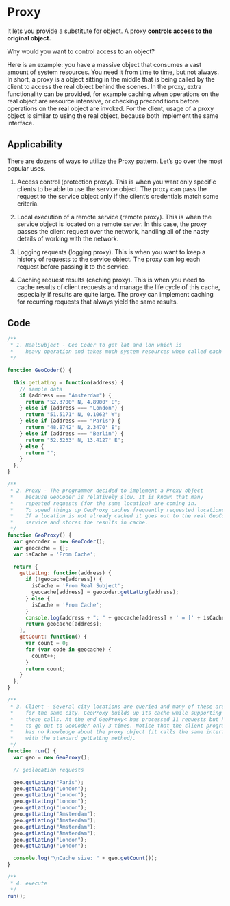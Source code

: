# Proxy

It lets you provide a substitute for object. A proxy **controls access to the original object.**

Why would you want to control access to an object?

Here is an example: you have a massive object that consumes a vast amount of system resources. You need it from time to time, but not always. In short, a proxy is a object sitting in the middle that is being called by the client to access the real object behind the scenes. In the proxy, extra functionality can be provided, for example caching when operations on the real object are resource intensive, or checking preconditions before operations on the real object are invoked. For the client, usage of a proxy object is similar to using the real object, because both implement the same interface.

## Applicability

There are dozens of ways to utilize the Proxy pattern. Let’s go over the most popular uses.

1. Access control (protection proxy). This is when you want only specific clients to be able to use the service object. The proxy can pass the request to the service object only if the client’s credentials match some criteria.

2. Local execution of a remote service (remote proxy). This is when the service object is located on a remote server. In this case, the proxy passes the client request over the network, handling all of the nasty details of working with the network.

3. Logging requests (logging proxy). This is when you want to keep a history of requests to the service object. The proxy can log each request before passing it to the service.

4. Caching request results (caching proxy). This is when you need to cache results of client requests and manage the life cycle of this cache, especially if results are quite large. The proxy can implement caching for recurring requests that always yield the same results.

## Code

```js
/**
 * 1. RealSubject - Geo Coder to get lat and lon which is
 *    heavy operation and takes much system resources when called each time.
 */

function GeoCoder() {

  this.getLatLng = function(address) {
    // sample data
    if (address === "Amsterdam") {
      return "52.3700° N, 4.8900° E";
    } else if (address === "London") {
      return "51.5171° N, 0.1062° W";
    } else if (address === "Paris") {
      return "48.8742° N, 2.3470° E";
    } else if (address === "Berlin") {
      return "52.5233° N, 13.4127° E";
    } else {
      return "";
    }
  };
}

/**
 * 2. Proxy - The programmer decided to implement a Proxy object
 *    because GeoCoder is relatively slow. It is known that many
 *    repeated requests (for the same location) are coming in.
 *    To speed things up GeoProxy caches frequently requested locations.
 *    If a location is not already cached it goes out to the real GeoCoder
 *    service and stores the results in cache.
 */
function GeoProxy() {
  var geocoder = new GeoCoder();
  var geocache = {};
  var isCache = 'From Cache';

  return {
    getLatLng: function(address) {
      if (!geocache[address]) {
        isCache = 'From Real Subject';
        geocache[address] = geocoder.getLatLng(address);
      } else {
        isCache = 'From Cache';
      }
      console.log(address + ": " + geocache[address] + ' = [' + isCache + ']');
      return geocache[address];
    },
    getCount: function() {
      var count = 0;
      for (var code in geocache) {
        count++;
      }
      return count;
    }
  };
}

/**
 * 3. Client - Several city locations are queried and many of these are
 *    for the same city. GeoProxy builds up its cache while supporting
 *    these calls. At the end GeoProxy< has processed 11 requests but had
 *    to go out to GeoCoder only 3 times. Notice that the client program
 *    has no knowledge about the proxy object (it calls the same interface
 *    with the standard getLatLng method).
 */
function run() {
  var geo = new GeoProxy();

  // geolocation requests

  geo.getLatLng("Paris");
  geo.getLatLng("London");
  geo.getLatLng("London");
  geo.getLatLng("London");
  geo.getLatLng("London");
  geo.getLatLng("Amsterdam");
  geo.getLatLng("Amsterdam");
  geo.getLatLng("Amsterdam");
  geo.getLatLng("Amsterdam");
  geo.getLatLng("London");
  geo.getLatLng("London");

  console.log("\nCache size: " + geo.getCount());
}

/**
 * 4. execute
 */
run();
```

